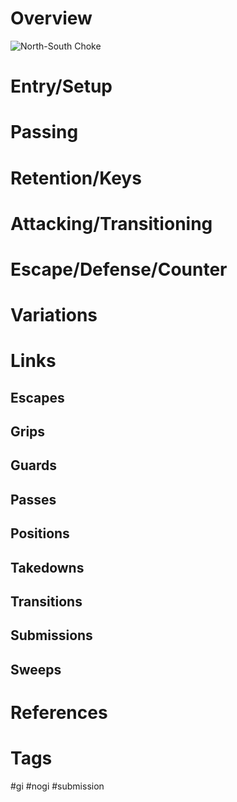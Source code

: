 # Overview

![North-South Choke](https://upload.wikimedia.org/wikipedia/commons/thumb/d/d4/North%E2%80%93south_choke_blue.JPG/375px-North%E2%80%93south_choke_blue.JPG)
# Entry/Setup
# Passing
# Retention/Keys
# Attacking/Transitioning
# Escape/Defense/Counter
# Variations
# Links
## Escapes
## Grips
## Guards
## Passes
## Positions
## Takedowns
## Transitions
## Submissions
## Sweeps
# References
# Tags
#gi #nogi #submission 